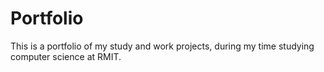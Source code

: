 # Portfolio
This is a portfolio of my study and work projects, during my time studying computer science at RMIT.
